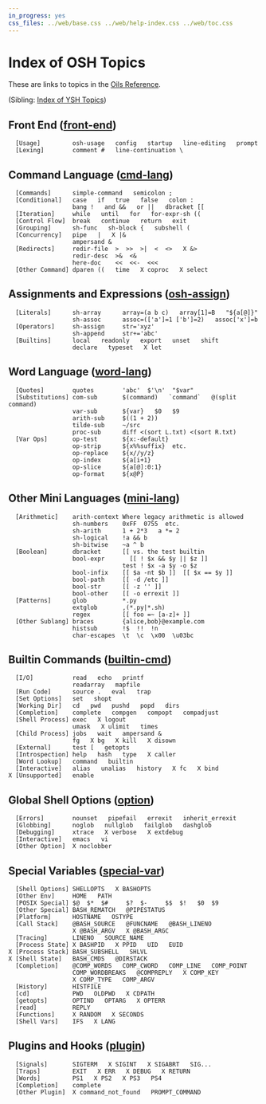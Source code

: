 ```yaml
---
in_progress: yes
css_files: ../web/base.css ../web/help-index.css ../web/toc.css
---
```


Index of OSH Topics
===============

These are links to topics in the [Oils Reference](ref/index.html).

(Sibling: [Index of YSH Topics](ysh-help-topics.html))

<div id="toc">
</div>


<h2 id="front-end">
  Front End (<a class="group-link" href="ref/chap-front-end.html">front-end</a>)
</h2>

```chapter-links-front-end
  [Usage]         osh-usage   config   startup   line-editing   prompt
  [Lexing]        comment #   line-continuation \
```

<h2 id="cmd-lang">
  Command Language (<a class="group-link" href="ref/chap-cmd-lang.html">cmd-lang</a>)
</h2>

```chapter-links-cmd-lang
  [Commands]      simple-command   semicolon ;
  [Conditional]   case   if   true   false   colon :
                  bang !   and &&   or ||   dbracket [[
  [Iteration]     while   until   for   for-expr-sh ((
  [Control Flow]  break   continue   return   exit
  [Grouping]      sh-func   sh-block {   subshell (
  [Concurrency]   pipe   |   X |&
                  ampersand &
  [Redirects]     redir-file  >  >>  >|  <  <>   X &>
                  redir-desc  >&  <&
                  here-doc    <<  <<-  <<<
  [Other Command] dparen ((   time   X coproc   X select
```

<h2 id="osh-assign">
  Assignments and Expressions (<a class="group-link" href="ref/chap-osh-assign.html">osh-assign</a>)
</h2>

```chapter-links-osh-assign
  [Literals]      sh-array      array=(a b c)   array[1]=B   "${a[@]}"
                  sh-assoc      assoc=(['a']=1 ['b']=2)   assoc['x']=b
  [Operators]     sh-assign     str='xyz'
                  sh-append     str+='abc'
  [Builtins]      local   readonly   export   unset   shift
                  declare   typeset   X let
```

<h2 id="word-lang">
  Word Language (<a class="group-link" href="ref/chap-word-lang.html">word-lang</a>)
</h2>

```chapter-links-word-lang
  [Quotes]        quotes        'abc'  $'\n'  "$var"
  [Substitutions] com-sub       $(command)   `command`   @(split command)
                  var-sub       ${var}   $0   $9   
                  arith-sub     $((1 + 2))
                  tilde-sub     ~/src
                  proc-sub      diff <(sort L.txt) <(sort R.txt)
  [Var Ops]       op-test       ${x:-default}  
                  op-strip      ${x%%suffix}  etc.
                  op-replace    ${x//y/z}
                  op-index      ${a[i+1}
                  op-slice      ${a[@]:0:1}
                  op-format     ${x@P}
```

<h2 id="mini-lang">
  Other Mini Languages (<a class="group-link" href="ref/chap-mini-lang.html">mini-lang</a>)
</h2>

```chapter-links-mini-lang
  [Arithmetic]    arith-context Where legacy arithmetic is allowed
                  sh-numbers    0xFF  0755  etc.
                  sh-arith      1 + 2*3   a *= 2
                  sh-logical    !a && b
                  sh-bitwise    ~a ^ b
  [Boolean]       dbracket      [[ vs. the test builtin
                  bool-expr       [[ ! $x && $y || $z ]]
                                test ! $x -a $y -o $z
                  bool-infix    [[ $a -nt $b ]]  [[ $x == $y ]]
                  bool-path     [[ -d /etc ]]
                  bool-str      [[ -z '' ]]
                  bool-other    [[ -o errexit ]]
  [Patterns]      glob          *.py
                  extglob       ,(*.py|*.sh)
                  regex         [[ foo =~ [a-z]+ ]]
  [Other Sublang] braces        {alice,bob}@example.com
                  histsub       !$  !!  !n
                  char-escapes  \t  \c  \x00  \u03bc
```

<h2 id="builtin-cmd">
  Builtin Commands (<a class="group-link" href="ref/chap-builtin-cmd.html">builtin-cmd</a>)
</h2>

```chapter-links-builtin-cmd
  [I/O]           read   echo   printf
                  readarray   mapfile
  [Run Code]      source .   eval   trap
  [Set Options]   set   shopt
  [Working Dir]   cd   pwd   pushd   popd   dirs
  [Completion]    complete   compgen   compopt   compadjust
  [Shell Process] exec   X logout 
                  umask   X ulimit   times
  [Child Process] jobs   wait   ampersand &
                  fg   X bg   X kill   X disown 
  [External]      test [   getopts
  [Introspection] help   hash   type   X caller
  [Word Lookup]   command   builtin
  [Interactive]   alias   unalias   history   X fc   X bind
X [Unsupported]   enable
```

<h2 id="option">
  Global Shell Options (<a class="group-link" href="ref/chap-option.html">option</a>)
</h2>

```chapter-links-option
  [Errors]        nounset   pipefail   errexit   inherit_errexit
  [Globbing]      noglob   nullglob   failglob   dashglob
  [Debugging]     xtrace   X verbose   X extdebug
  [Interactive]   emacs   vi
  [Other Option]  X noclobber
```

<h2 id="special-var">
  Special Variables (<a class="group-link" href="ref/chap-special-var.html">special-var</a>)
</h2>

```chapter-links-osh
  [Shell Options] SHELLOPTS   X BASHOPTS
  [Other Env]     HOME   PATH
  [POSIX Special] $@  $*  $#     $?  $-     $$  $!   $0  $9
  [Other Special] BASH_REMATCH   @PIPESTATUS
  [Platform]      HOSTNAME   OSTYPE
  [Call Stack]    @BASH_SOURCE   @FUNCNAME   @BASH_LINENO   
                  X @BASH_ARGV   X @BASH_ARGC
  [Tracing]       LINENO   SOURCE_NAME
  [Process State] X BASHPID   X PPID   UID   EUID   
X [Process Stack] BASH_SUBSHELL   SHLVL
X [Shell State]   BASH_CMDS   @DIRSTACK
  [Completion]    @COMP_WORDS   COMP_CWORD   COMP_LINE   COMP_POINT
                  COMP_WORDBREAKS   @COMPREPLY   X COMP_KEY
                  X COMP_TYPE   COMP_ARGV
  [History]       HISTFILE
  [cd]            PWD   OLDPWD   X CDPATH
  [getopts]       OPTIND   OPTARG   X OPTERR
  [read]          REPLY
  [Functions]     X RANDOM   X SECONDS
  [Shell Vars]    IFS   X LANG
```

<h2 id="plugin">
  Plugins and Hooks (<a class="group-link" href="ref/chap-plugin.html">plugin</a>)
</h2>

```chapter-links-plugin
  [Signals]       SIGTERM   X SIGINT   X SIGABRT   SIG...
  [Traps]         EXIT   X ERR   X DEBUG   X RETURN
  [Words]         PS1   X PS2   X PS3   PS4
  [Completion]    complete
  [Other Plugin]  X command_not_found   PROMPT_COMMAND
```
